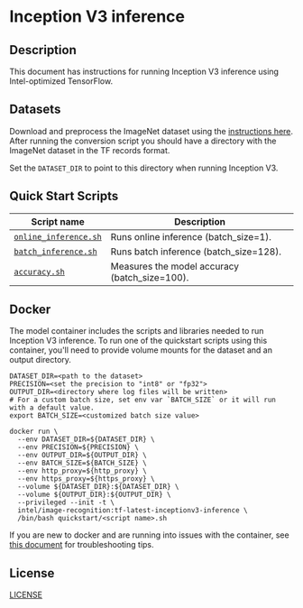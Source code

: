<!--- 0. Title -->
# Inception V3 inference

<!-- 10. Description -->
## Description

This document has instructions for running Inception V3 inference using
Intel-optimized TensorFlow.

<!--- 30. Datasets -->
## Datasets

Download and preprocess the ImageNet dataset using the [instructions here](/datasets/imagenet/README.md).
After running the conversion script you should have a directory with the
ImageNet dataset in the TF records format.

Set the `DATASET_DIR` to point to this directory when running Inception V3.

<!--- 40. Quick Start Scripts -->
## Quick Start Scripts

| Script name | Description |
|-------------|-------------|
| [`online_inference.sh`](/quickstart/image_recognition/tensorflow/inceptionv3/inference/cpu/online_inference.sh) | Runs online inference (batch_size=1). |
| [`batch_inference.sh`](/quickstart/image_recognition/tensorflow/inceptionv3/inference/cpu/batch_inference.sh) | Runs batch inference (batch_size=128). |
| [`accuracy.sh`](/quickstart/image_recognition/tensorflow/inceptionv3/inference/cpu/accuracy.sh) | Measures the model accuracy (batch_size=100). |

<!--- 60. Docker -->
## Docker

The model container includes the scripts and libraries needed to run 
Inception V3 inference. To run one of the quickstart scripts 
using this container, you'll need to provide volume mounts for the dataset 
and an output directory.

```
DATASET_DIR=<path to the dataset>
PRECISION=<set the precision to "int8" or "fp32">
OUTPUT_DIR=<directory where log files will be written>
# For a custom batch size, set env var `BATCH_SIZE` or it will run with a default value.
export BATCH_SIZE=<customized batch size value>

docker run \
  --env DATASET_DIR=${DATASET_DIR} \
  --env PRECISION=${PRECISION} \
  --env OUTPUT_DIR=${OUTPUT_DIR} \
  --env BATCH_SIZE=${BATCH_SIZE} \
  --env http_proxy=${http_proxy} \
  --env https_proxy=${https_proxy} \
  --volume ${DATASET_DIR}:${DATASET_DIR} \
  --volume ${OUTPUT_DIR}:${OUTPUT_DIR} \
  --privileged --init -t \
  intel/image-recognition:tf-latest-inceptionv3-inference \
  /bin/bash quickstart/<script name>.sh
```

If you are new to docker and are running into issues with the container,
see [this document](https://github.com/IntelAI/models/tree/master/docs/general/docker.md)
for troubleshooting tips.

<!--- 80. License -->
## License

[LICENSE](/LICENSE)

